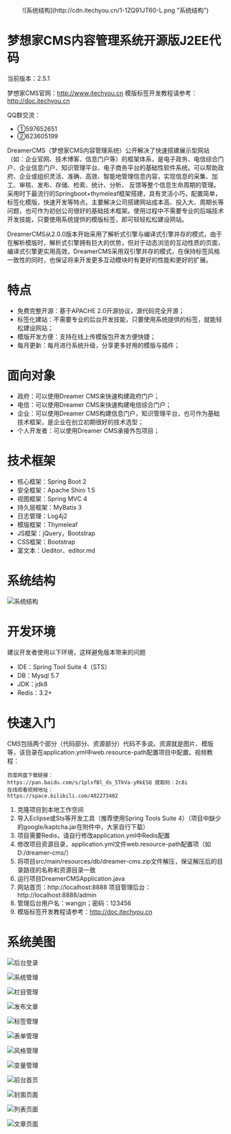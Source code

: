 <center>
![系统结构](http://cdn.itechyou.cn/1-1ZQ91JT60-L.png "系统结构")
</center>

# 梦想家CMS内容管理系统开源版J2EE代码

当前版本：2.5.1

梦想家CMS官网：http://www.itechyou.cn
模版标签开发教程请参考：http://doc.itechyou.cn 

QQ群交流：
- ①597652651
- ②623605199

DreamerCMS（梦想家CMS内容管理系统）公开解决了快速搭建展示型网站（如：企业官网、技术博客、信息门户等）的框架体系，是电子政务、电信综合门户、企业信息门户、知识管理平台、电子商务平台的基础性软件系统。可以帮助政府、企业或组织灵活、准确、高效、智能地管理信息内容，实现信息的采集、加工、审核、发布、存储、检索、统计、分析、 反馈等整个信息生命周期的管理。采用时下最流行的Springboot+thymeleaf框架搭建，具有灵活小巧，配置简单，标签化模版，快速开发等特点。主要解决公司搭建网站成本高、投入大、周期长等问题，也可作为初创公司很好的基础技术框架。使用过程中不需要专业的后端技术开发技能，只要使用系统提供的模版标签，即可轻轻松松建设网站。

DreamerCMS从2.0.0版本开始采用了解析式引擎与编译式引擎并存的模式，由于在解析模版时，解析式引擎拥有巨大的优势，但对于动态浏览的互动性质的页面，编译式引擎更实用高效，DreamerCMS采用双引擎并存的模式，在保持标签风格一致性的同时，也保证将来开发更多互动模块时有更好的性能和更好的扩展。
# 特点
* 免费完整开源：基于APACHE 2.0开源协议，源代码完全开源；
* 标签化建站：不需要专业的后台开发技能，只要使用系统提供的标签，就能轻松建设网站；
* 模版开发方便：支持在线上传模版包开发方便快捷；
* 每月更新：每月进行系统升级，分享更多好用的模版与插件；

# 面向对象
* 政府：可以使用Dreamer CMS来快速构建政府门户；
* 电信：可以使用Dreamer CMS来快速构建电信综合门户；
* 企业：可以使用Dreamer CMS构建信息门户，知识管理平台，也可作为基础技术框架，是企业在创立初期很好的技术选型；
* 个人开发者：可以使用Dreamer CMS承接外包项目；

# 技术框架
* 核心框架：Spring Boot 2
* 安全框架：Apache Shiro 1.5
* 视图框架：Spring MVC 4
* 持久层框架：MyBatis 3
* 日志管理：Log4j2
* 模版框架：Thymeleaf
* JS框架：jQuery，Bootstrap
* CSS框架：Bootstrap
* 富文本：Ueditor、editor.md

# 系统结构
![系统结构](http://cdn.itechyou.cn/20200107103015.jpg "系统结构")

# 开发环境
建议开发者使用以下环境，这样避免版本带来的问题
* IDE：Spring Tool Suite 4（STS）
* DB：Mysql 5.7
* JDK：jdk8
* Redis：3.2+

# 快速入门
CMS包括两个部分（代码部分、资源部分）代码不多说。资源就是图片、模版等，该目录在application.yml中web.resource-path配置项目中配置。视频教程：
```
百度网盘下载链接：
https://pan.baidu.com/s/1plsfBl_ds_5TkVa-yRkESQ 提取码：2c8i
在线观看视频地址：
https://space.bilibili.com/482273402
```
1. 克隆项目到本地工作空间
2. 导入Eclipse或Sts等开发工具（推荐使用Spring Tools Suite 4）（项目中缺少的google/kaptcha.jar在附件中，大家自行下载）
3. 项目需要Redis，请自行修改application.yml中Redis配置
4. 修改项目资源目录，application.yml文件web.resource-path配置项（如D:/dreamer-cms/）
5. 将项目src/main/resources/db/dreamer-cms.zip文件解压，保证解压后的目录路径的名称和资源目录一致
6. 运行项目DreamerCMSApplication.java
7. 网站首页：http://localhost:8888 项目管理后台：http://localhost:8888/admin
8. 管理后台用户名：wangjn；密码：123456
9. 模版标签开发教程请参考：http://doc.itechyou.cn 


# 系统美图
![后台登录](http://cdn.itechyou.cn/20190821102434.png)

![系统管理](http://cdn.itechyou.cn/20190821102526.png)

![栏目管理](http://cdn.itechyou.cn/20190821102608.png)

![发布文章](http://cdn.itechyou.cn/20190821102712.png)

![标签管理](http://cdn.itechyou.cn/20190821102742.png)

![表单管理](http://cdn.itechyou.cn/20190821102847.png)

![风格管理](http://cdn.itechyou.cn/20190821102932.png)

![变量管理](http://cdn.itechyou.cn/20190821103012.png)

![前台首页](http://cdn.itechyou.cn/20190820092155.png)

![封面页面](http://cdn.itechyou.cn/20190820092156.png)

![列表页面](http://cdn.itechyou.cn/20190820092157.png)

![文章页面](http://cdn.itechyou.cn/20190820092158.png)